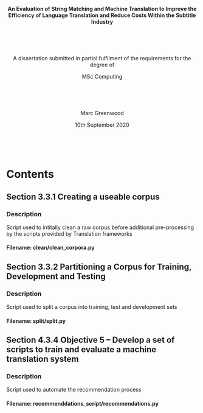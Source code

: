 
<p align="center">
  <b>An Evaluation of String Matching and Machine Translation to Improve the Efficiency of Language Translation and Reduce Costs Within the Subtitle Industry
</b>
</p>

  <br/>
  <br/>
  <br/>
<p align="center">
  A dissertation submitted in partial fulfilment of the requirements for the degree of
</p>
<p align="center">
  MSc Computing<br>
</p>
  <br/>
  <br/>
  <br/>
<p align="center">
  Marc Greenwood <br>
</p>
<p align="center">
  10th September 2020<br>
</p>
  <br/>
  <br/>
  <br/>

# Contents

## Section 3.3.1 Creating a useable corpus

### Description

<p>
Script used to intitally clean a raw corpus before additional pre-processing by the scripts provided by Translation frameworks
</p>

#### Filename: clean/clean_corpora.py

## Section 3.3.2 Partitioning a Corpus for Training, Development and Testing

### Description

<p>
Script used to split a corpus into training, test and development sets
</p>

#### Filename: split/split.py

## Section 4.3.4 Objective 5 – Develop a set of scripts to train and evaluate a machine translation system

### Description

<p>
Script used to automate the recommendation process
</p>

#### Filename: recommenddations_script/recommendations.py

